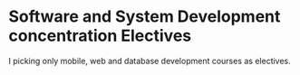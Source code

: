 Software and System Development concentration Electives
=======================================================

I picking only mobile, web and database development courses as electives.